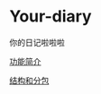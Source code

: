 # Your-diary
你的日记啦啦啦

[功能简介](https://www.processon.com/diagraming/5c5815cce4b08a7683bc5b2b)

[结构和分包](https://www.processon.com/diagraming/5c59ab36e4b048f108e52219)
